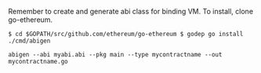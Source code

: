 Remember to create and generate abi class for binding VM.  To install, clone go-ethereum.  

`$ cd $GOPATH/src/github.com/ethereum/go-ethereum
$ godep go install ./cmd/abigen`

`abigen --abi myabi.abi --pkg main --type mycontractname --out mycontractname.go`